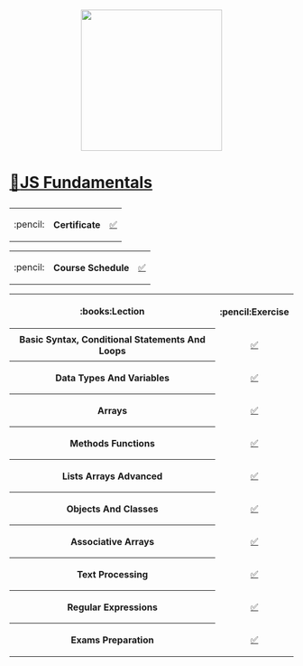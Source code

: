 # <a href="https://softuni.bg"><p align="left">
 <p align="center"><img src="http://spaceappschallengebulgaria.eu/sites/default/files/softuni.png" width = 250 /></p><p></a>

# <a href="https://softuni.bg/trainings/2441/js-fundamentals-september-2019"><p align="left">:book:JS Fundamentals<p></a>

<table>
<tr>
  <td>
   <p align="center">
   :pencil:
  </td>
  <th>
    Certificate
  </th>
  <td>
    <p align="center">
       <a 
         href="https://softuni.bg/certificates/details/69143/ef4c14c2">✅
    </a>
  </td>
</tr>
</table>

<table>
<tr>
  <td>
   <p align="center">
   :pencil:
  </td>
  <th>
    Course Schedule
  </th>
  <td>
    <p align="center">
       <a 
         href="https://github.com/tsvetanNikolov92/JS-Fundamentals---May-2019/tree/master/JS%20Fundamentals%20--%20May-2019/Course%20Schedule">✅
    </a>
  </td>
</tr>
</table>

<table>
<tr>
  <th>
   <p align="center">
    :books:Lection
  </th>
  <th>
   <p align="center">
   :pencil:Exercise
  </th>
</tr>
  
<tr>
  <th>
    Basic Syntax, Conditional Statements And Loops
  </th>
  <td>
   <p align="center">
       <a 
         href="https://github.com/tsvetanNikolov92/JS-Fundamentals---May-2019/tree/master/JS%20Fundamentals%20--%20May-2019/Lections/Basic%20Syntax%2C%20Conditional%20Statements%20And%20Loops/Homework">✅
         </a>
  </td>
</tr>
    
<tr>
  <th>
    Data Types And Variables
  </th>
  <td>
   <p align="center">
      <a 
         href="https://github.com/tsvetanNikolov92/JS-Fundamentals---May-2019/tree/master/JS%20Fundamentals%20--%20May-2019/Lections/Data%20Types%20And%20Variables/Homework">✅
   </a>
  </td>
</tr>

<tr>
  <th>
    Arrays
  </th>
  <td>
   <p align="center">
      <a 
         href="https://github.com/tsvetanNikolov92/JS-Fundamentals---May-2019/tree/master/JS%20Fundamentals%20--%20May-2019/Lections/Arrays/Homework">✅
   </a>
  </td>
</tr>

<tr>
  <th>
    Methods Functions
  </th>
  <td>
   <p align="center">
      <a 
         href="https://github.com/tsvetanNikolov92/JS-Fundamentals---May-2019/tree/master/JS%20Fundamentals%20--%20May-2019/Lections/Methods%20Functions/Homework">✅
   </a>
  </td>
</tr>

<tr>
  <th>
    Lists Arrays Advanced
  </th>
  <td>
   <p align="center">
      <a 
         href="https://github.com/tsvetanNikolov92/JS-Fundamentals---May-2019/tree/master/JS%20Fundamentals%20--%20May-2019/Lections/Lists%20Arrays%20Advanced/Homework">✅
   </a>
  </td>
</tr>

<tr>
  <th>
    Objects And Classes
  </th>
  <td>
   <p align="center">
      <a 
         href="https://github.com/tsvetanNikolov92/JS-Fundamentals---May-2019/tree/master/JS%20Fundamentals%20--%20May-2019/Lections/Objects%20And%20Classes/Homework">✅
   </a>
  </td>
</tr>

<tr>
  <th>
    Associative Arrays
  </th>
  <td>
   <p align="center">
      <a 
         href="https://github.com/tsvetanNikolov92/JS-Fundamentals---May-2019/tree/master/JS%20Fundamentals%20--%20May-2019/Lections/Associative%20Arrays/Homework">✅
   </a>
  </td>
</tr>

<tr>
  <th>
    Text Processing
  </th>
  <td>
   <p align="center">
      <a 
         href="https://github.com/tsvetanNikolov92/JS-Fundamentals---May-2019/tree/master/JS%20Fundamentals%20--%20May-2019/Lections/Text%20Processing/Homework">✅
   </a>
  </td>
</tr>

<tr>
  <th>
    Regular Expressions
  </th>
  <td>
   <p align="center">
      <a 
         href="https://github.com/tsvetanNikolov92/JS-Fundamentals---May-2019/tree/master/JS%20Fundamentals%20--%20May-2019/Lections/Regular%20Expressions/Homework">✅
   </a>
  </td>
</tr>

<tr>
  <th>
    Exams Preparation
  </th>
  <td>
   <p align="center">
      <a 
         href="https://github.com/tsvetanNikolov92/JS-Fundamentals---May-2019/tree/master/JS%20Fundamentals%20--%20May-2019/My%20exams%20solutions">✅
   </a>
  </td>
</tr>
</table>
